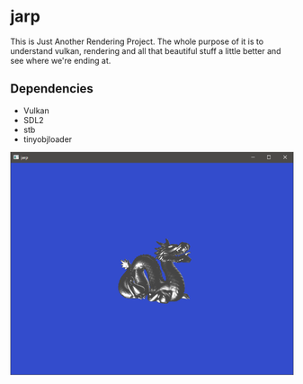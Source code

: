 # jarp

This is Just Another Rendering Project. The whole purpose of it is to understand vulkan, rendering and all that beautiful stuff a little better and see where we're ending at.

## Dependencies

- Vulkan
- SDL2
- stb
- tinyobjloader

![image](Screenshots/Application.png)
